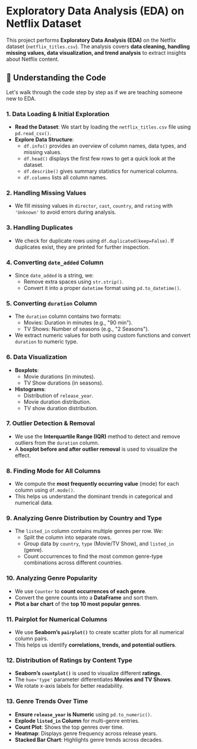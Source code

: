 # Exploratory Data Analysis (EDA) on Netflix Dataset

This project performs **Exploratory Data Analysis (EDA)** on the Netflix dataset (`netflix_titles.csv`). The analysis covers **data cleaning, handling missing values, data visualization, and trend analysis** to extract insights about Netflix content.

## 📌 **Understanding the Code**
Let's walk through the code step by step as if we are teaching someone new to EDA.

### **1. Data Loading & Initial Exploration**
- **Read the Dataset**: We start by loading the `netflix_titles.csv` file using `pd.read_csv()`. 
- **Explore Data Structure**:
  - `df.info()` provides an overview of column names, data types, and missing values.
  - `df.head()` displays the first few rows to get a quick look at the dataset.
  - `df.describe()` gives summary statistics for numerical columns.
  - `df.columns` lists all column names.

### **2. Handling Missing Values**
- We fill missing values in `director`, `cast`, `country`, and `rating` with `'Unknown'` to avoid errors during analysis.

### **3. Handling Duplicates**
- We check for duplicate rows using `df.duplicated(keep=False)`. If duplicates exist, they are printed for further inspection.

### **4. Converting `date_added` Column**
- Since `date_added` is a string, we:
  - Remove extra spaces using `str.strip()`.
  - Convert it into a proper `datetime` format using `pd.to_datetime()`.

### **5. Converting `duration` Column**
- The `duration` column contains two formats:
  - Movies: Duration in minutes (e.g., "90 min").
  - TV Shows: Number of seasons (e.g., "2 Seasons").
- We extract numeric values for both using custom functions and convert `duration` to numeric type.

### **6. Data Visualization**
- **Boxplots**:
  - Movie durations (in minutes).
  - TV Show durations (in seasons).
- **Histograms**:
  - Distribution of `release_year`.
  - Movie duration distribution.
  - TV show duration distribution.

### **7. Outlier Detection & Removal**
- We use the **Interquartile Range (IQR)** method to detect and remove outliers from the `duration` column.
- A **boxplot before and after outlier removal** is used to visualize the effect.

### **8. Finding Mode for All Columns**
- We compute the **most frequently occurring value** (mode) for each column using `df.mode()`.
- This helps us understand the dominant trends in categorical and numerical data.

### **9. Analyzing Genre Distribution by Country and Type**
- The `listed_in` column contains multiple genres per row. We:
  - Split the column into separate rows.
  - Group data by `country`, `type` (Movie/TV Show), and `listed_in` (genre).
  - Count occurrences to find the most common genre-type combinations across different countries.

### **10. Analyzing Genre Popularity**
- We use `Counter` to **count occurrences of each genre**.
- Convert the genre counts into a **DataFrame** and sort them.
- **Plot a bar chart** of the **top 10 most popular genres**.

### **11. Pairplot for Numerical Columns**
- We use **Seaborn’s `pairplot()`** to create scatter plots for all numerical column pairs.
- This helps us identify **correlations, trends, and potential outliers**.

### **12. Distribution of Ratings by Content Type**
- **Seaborn’s `countplot()`** is used to visualize different **ratings**.
- The `hue='type'` parameter differentiates **Movies and TV Shows**.
- We rotate x-axis labels for better readability.

### **13. Genre Trends Over Time**
- **Ensure `release_year` is Numeric** using `pd.to_numeric()`.
- **Explode `listed_in` Column** for multi-genre entries.
- **Count Plot**: Shows the top genres over time.
- **Heatmap**: Displays genre frequency across release years.
- **Stacked Bar Chart**: Highlights genre trends across decades.



